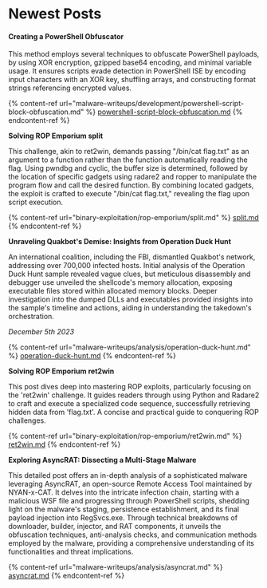 # Newest Posts

#### Creating a PowerShell Obfuscator

This method employs several techniques to obfuscate PowerShell payloads, by using XOR encryption, gzipped base64 encoding, and minimal variable usage. It ensures scripts evade detection in PowerShell ISE by encoding input characters with an XOR key, shuffling arrays, and constructing format strings referencing encrypted values.

{% content-ref url="malware-writeups/development/powershell-script-block-obfuscation.md" %}
[powershell-script-block-obfuscation.md](malware-writeups/development/powershell-script-block-obfuscation.md)
{% endcontent-ref %}



**Solving ROP Emporium split**

This challenge, akin to ret2win, demands passing "/bin/cat flag.txt" as an argument to a function rather than the function automatically reading the flag. Using pwndbg and cyclic, the buffer size is determined, followed by the location of specific gadgets using radare2 and ropper to manipulate the program flow and call the desired function. By combining located gadgets, the exploit is crafted to execute "/bin/cat flag.txt," revealing the flag upon script execution.

{% content-ref url="binary-exploitation/rop-emporium/split.md" %}
[split.md](binary-exploitation/rop-emporium/split.md)
{% endcontent-ref %}

**Unraveling Quakbot's Demise: Insights from Operation Duck Hunt**

An international coalition, including the FBI, dismantled Quakbot's network, addressing over 700,000 infected hosts. Initial analysis of the Operation Duck Hunt sample revealed vague clues, but meticulous disassembly and debugger use unveiled the shellcode's memory allocation, exposing executable files stored within allocated memory blocks. Deeper investigation into the dumped DLLs and executables provided insights into the sample's timeline and actions, aiding in understanding the takedown's orchestration.

_December 5th 2023_

{% content-ref url="malware-writeups/analysis/operation-duck-hunt.md" %}
[operation-duck-hunt.md](malware-writeups/analysis/operation-duck-hunt.md)
{% endcontent-ref %}



**Solving ROP Emporium ret2win**

This post dives deep into mastering ROP exploits, particularly focusing on the 'ret2win' challenge. It guides readers through using Python and Radare2 to craft and execute a specialized code sequence, successfully retrieving hidden data from 'flag.txt'. A concise and practical guide to conquering ROP challenges.

{% content-ref url="binary-exploitation/rop-emporium/ret2win.md" %}
[ret2win.md](binary-exploitation/rop-emporium/ret2win.md)
{% endcontent-ref %}

**Exploring AsyncRAT: Dissecting a Multi-Stage Malware**

This detailed post offers an in-depth analysis of a sophisticated malware leveraging AsyncRAT, an open-source Remote Access Tool maintained by NYAN-x-CAT. It delves into the intricate infection chain, starting with a malicious WSF file and progressing through PowerShell scripts, shedding light on the malware's staging, persistence establishment, and its final payload injection into RegSvcs.exe. Through technical breakdowns of downloader, builder, injector, and RAT components, it unveils the obfuscation techniques, anti-analysis checks, and communication methods employed by the malware, providing a comprehensive understanding of its functionalities and threat implications.

{% content-ref url="malware-writeups/analysis/asyncrat.md" %}
[asyncrat.md](malware-writeups/analysis/asyncrat.md)
{% endcontent-ref %}
